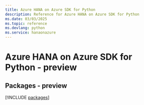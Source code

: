 ```yaml
---
title: Azure HANA on Azure SDK for Python
description: Reference for Azure HANA on Azure SDK for Python
ms.date: 03/03/2025
ms.topic: reference
ms.devlang: python
ms.service: hanaonazure
---
```

# Azure HANA on Azure SDK for Python - preview
## Packages - preview
[!INCLUDE [packages](hana-on-azure-index.md)]